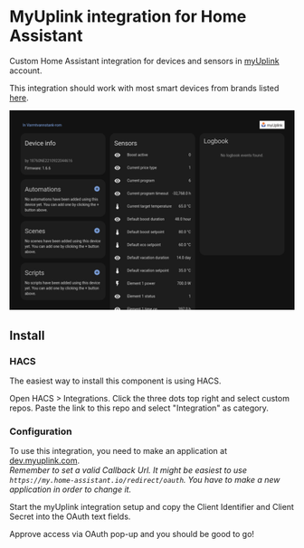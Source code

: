 # MyUplink integration for Home Assistant
Custom Home Assistant integration for devices and sensors in [myUplink](https://myuplink.com/) account.

This integration should work with most smart devices from brands listed [here](https://myuplink.com/legal/works-with/en).

![example view](example-device-view.png)

## Install
### HACS
The easiest way to install this component is using HACS.

Open HACS > Integrations. Click the three dots top right and select custom repos. Paste the link to this repo and select "Integration" as category.

### Configuration

To use this integration, you need to make an application at [dev.myuplink.com](https://dev.myuplink.com/).  
_Remember to set a valid Callback Url. It might be easiest to use `https://my.home-assistant.io/redirect/oauth`. You have to make a new application in order to change it._

Start the myUplink integration setup and copy the Client Identifier and Client Secret into the OAuth text fields.

Approve access via OAuth pop-up and you should be good to go!
